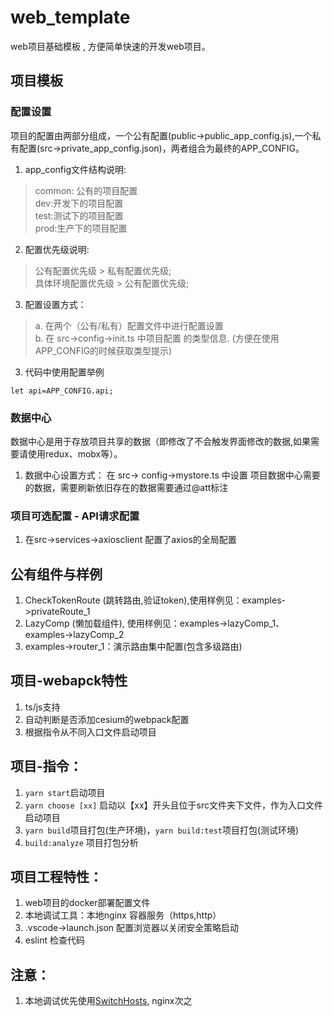 # web_template
web项目基础模板 , 方便简单快速的开发web项目。

## 项目模板

### 配置设置
项目的配置由两部分组成，一个公有配置(public->public_app_config.js),一个私有配置(src->private_app_config.json)，两者组合为最终的APP_CONFIG。

1. app_config文件结构说明:
> common: 公有的项目配置  
dev:开发下的项目配置  
test:测试下的项目配置  
prod:生产下的项目配置  

2. 配置优先级说明:
> 公有配置优先级 > 私有配置优先级;  
具体环境配置优先级 > 公有配置优先级;

3. 配置设置方式：
> a. 在两个（公有/私有）配置文件中进行配置设置  
b. 在 src->config->init.ts 中项目配置 的类型信息. (方便在使用APP_CONFIG的时候获取类型提示)


3. 代码中使用配置举例
```
let api=APP_CONFIG.api;
```

### 数据中心
数据中心是用于存放项目共享的数据（即修改了不会触发界面修改的数据,如果需要请使用redux、mobx等）。

1. 数据中心设置方式：
在 src-> config->mystore.ts 中设置 项目数据中心需要的数据，需要刷新依旧存在的数据需要通过@att标注


### 项目可选配置 - API请求配置
1. 在src->services->axiosclient 配置了axios的全局配置


## 公有组件与样例
1. CheckTokenRoute (跳转路由,验证token),使用样例见：examples->privateRoute_1
2. LazyComp (懒加载组件), 使用样例见：examples->lazyComp_1、examples->lazyComp_2
3. examples->router_1：演示路由集中配置(包含多级路由)


## 项目-webapck特性
1. ts/js支持
2. 自动判断是否添加cesium的webpack配置
3. 根据指令从不同入口文件启动项目

## 项目-指令：
1. ``yarn start``启动项目
2. ``yarn choose [xx]`` 启动以【xx】开头且位于src文件夹下文件，作为入口文件启动项目
3. ``yarn build``项目打包(生产环境)，``yarn build:test``项目打包(测试环境)
4. ``build:analyze`` 项目打包分析

## 项目工程特性：
1. web项目的docker部署配置文件
2. 本地调试工具：本地nginx 容器服务（https,http）
3. .vscode->launch.json 配置浏览器以关闭安全策略启动
4. eslint 检查代码


## 注意：
1. 本地调试优先使用[SwitchHosts](https://www.baidu.com/s?ie=utf-8&f=8&rsv_bp=1&tn=02003390_hao_pg&wd=SwitchHosts&oq=SwitchHosts), nginx次之